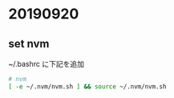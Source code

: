 # 20190920

## set nvm

~/.bashrc に下記を追加
```sh
# nvm
[ -e ~/.nvm/nvm.sh ] && source ~/.nvm/nvm.sh
```

